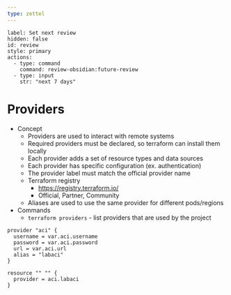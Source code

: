 ```yaml
---
type: zettel
---
```


```meta-bind-button
label: Set next review
hidden: false
id: review
style: primary
actions:
  - type: command
    command: review-obsidian:future-review
  - type: input
    str: "next 7 days"
```

# Providers

- Concept
	- Providers are used to interact with remote systems
	- Required providers must be declared, so terraform can install them locally
	- Each provider adds a set of resource types and data sources
	- Each provider has specific configuration (ex. authentication)
	- The provider label must match the official provider name
	- Terraform registry
		- https://registry.terraform.io/
		- Official, Partner, Community
	- Aliases are used to use the same provider for different pods/regions
- Commands
	- `terraform providers` - list providers that are used by the project

```hcl
provider "aci" {
  username = var.aci.username
  password = var.aci.password
  url = var.aci.url
  alias = "labaci"
}

resource "" "" {
  provider = aci.labaci
}
```
